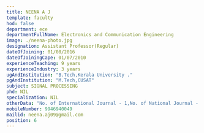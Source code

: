 ```yaml
---
title: NEENA A J
template: faculty
hod: false
department: ece
departmentFullName: Electronics and Communication Engineering
image: ./neena-photo.jpg
designation: Assistant Professor(Regular)
dateOfJoining: 01/08/2016
dateOfJoiningCape: 01/07/2010
experienceTeaching: 9 years
experienceIndustry: 3 years
ugAndInstitution: "B.Tech,Kerala University ."
pgAndInstitution: "M.Tech,CUSAT"
subject: SIGNAL PROCESSING
phd: NIL
specialization: NIL
otherData: "No. of International Journal - 1,No. of National Journal - 2 ,No.of national conferences - 2"
mobileNumber: 9946940049
mailid: neena.aj09@gmail.com
position: 6
---
```

